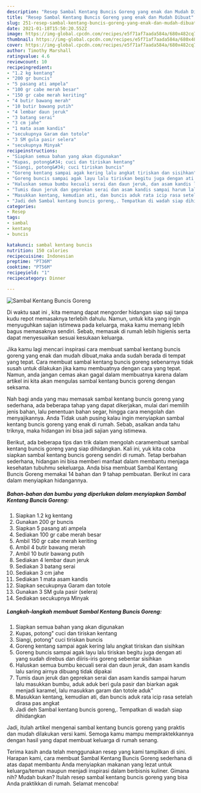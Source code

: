 ```yaml
---
description: "Resep Sambal Kentang Buncis Goreng yang enak dan Mudah Dibuat"
title: "Resep Sambal Kentang Buncis Goreng yang enak dan Mudah Dibuat"
slug: 251-resep-sambal-kentang-buncis-goreng-yang-enak-dan-mudah-dibuat
date: 2021-01-18T15:50:20.552Z
image: https://img-global.cpcdn.com/recipes/e5f71af7aada584a/680x482cq70/sambal-kentang-buncis-goreng-foto-resep-utama.jpg
thumbnail: https://img-global.cpcdn.com/recipes/e5f71af7aada584a/680x482cq70/sambal-kentang-buncis-goreng-foto-resep-utama.jpg
cover: https://img-global.cpcdn.com/recipes/e5f71af7aada584a/680x482cq70/sambal-kentang-buncis-goreng-foto-resep-utama.jpg
author: Timothy Marshall
ratingvalue: 4.6
reviewcount: 10
recipeingredient:
- "1.2 kg kentang"
- "200 gr buncis"
- "5 pasang ati ampela"
- "100 gr cabe merah besar"
- "150 gr cabe merah keriting"
- "4 butir bawang merah"
- "10 butir bawang putih"
- "4 lembar daun jeruk"
- "3 batang serai"
- "3 cm jahe"
- "1 mata asam kandis"
- "secukupnya Garam dan totole"
- "3 SM gula pasir selera"
- "secukupnya Minyak"
recipeinstructions:
- "Siapkan semua bahan yang akan digunakan"
- "Kupas, potong&#34; cuci dan tiriskan kentang"
- "Siangi, potong&#34; cuci tiriskan buncis"
- "Goreng kentang sampai agak kering lalu angkat tiriskan dan sisihkan"
- "Goreng buncis sampai agak layu lalu tiriskan begitu juga dengan ati yang sudah direbus dan diiris-iris goreng sebentar sisihkan"
- "Haluskan semua bumbu kecuali serai dan daun jeruk, dan asam kandis lalu saring airnya dibuang tidak dipakai"
- "Tumis daun jeruk dan geprekan serai dan asam kandis sampai harum lalu masukkan bumbu, aduk aduk beri gula pasir dan biarkan agak menjadi karamel, lalu masukkan garam dan totole aduk&#34;"
- "Masukkan kentang, kemudian ati, dan buncis aduk rata icip rasa setelah dirasa pas angkat"
- "Jadi deh Sambal kentang buncis goreng,. Tempatkan di wadah siap dihidangkan"
categories:
- Resep
tags:
- sambal
- kentang
- buncis

katakunci: sambal kentang buncis 
nutrition: 150 calories
recipecuisine: Indonesian
preptime: "PT36M"
cooktime: "PT56M"
recipeyield: "1"
recipecategory: Dinner

---
```



![Sambal Kentang Buncis Goreng](https://img-global.cpcdn.com/recipes/e5f71af7aada584a/680x482cq70/sambal-kentang-buncis-goreng-foto-resep-utama.jpg)

Di waktu  saat ini , kita memang dapat mengorder hidangan siap saji tanpa kudu repot memasaknya terlebih dahulu. Namun, untuk kita yang ingin menyuguhkan sajian istimewa pada keluarga, maka kamu memang lebih bagus memasaknya sendiri. Sebab, memasak di rumah lebih higienis serta dapat menyesuaikan sesuai kesukaan keluarga.

Jika kamu lagi mencari inspirasi cara membuat sambal kentang buncis goreng yang enak dan mudah dibuat,maka anda sudah berada di tempat yang tepat. Cara membuat sambal kentang buncis goreng  sebenarnya tidak susah untuk dilakukan jika kamu membuatnya dengan cara yang tepat. Namun, anda jangan cemas akan gagal dalam membuatnya 
karena dalam artikel ini kita akan mengulas sambal kentang buncis goreng dengan seksama.  



Nah bagi anda yang mau memasak sambal kentang buncis goreng yang sederhana, ada beberapa tahap yang dapat dikerjakan, mulai dari memilih jenis bahan, lalu penentuan bahan segar, hingga cara mengolah dan menyajikannya. Anda Tidak usah pusing kalau ingin menyiapkan sambal kentang buncis goreng yang enak di rumah. Sebab, asalkan anda  tahu triknya, maka hidangan ini bisa jadi sajian yang istimewa.

Berikut, ada beberapa tips dan trik dalam mengolah caramembuat sambal kentang buncis goreng yang siap dihidangkan. Kali ini, yuk kita coba siapkan sambal kentang buncis goreng sendiri di rumah. Tetap berbahan sederhana, hidangan ini bisa memberi manfaat dalam membantu menjaga kesehatan tubuhmu sekeluarga. Anda bisa membuat Sambal Kentang Buncis Goreng memakai 14 bahan dan 9 tahap pembuatan. Berikut ini cara dalam menyiapkan hidangannya.

<!--inarticleads1-->

##### Bahan-bahan dan bumbu yang diperlukan dalam menyiapkan Sambal Kentang Buncis Goreng:

1. Siapkan 1.2 kg kentang
1. Gunakan 200 gr buncis
1. Siapkan 5 pasang ati ampela
1. Sediakan 100 gr cabe merah besar
1. Ambil 150 gr cabe merah keriting
1. Ambil 4 butir bawang merah
1. Ambil 10 butir bawang putih
1. Sediakan 4 lembar daun jeruk
1. Sediakan 3 batang serai
1. Sediakan 3 cm jahe
1. Sediakan 1 mata asam kandis
1. Siapkan secukupnya Garam dan totole
1. Gunakan 3 SM gula pasir (selera)
1. Sediakan secukupnya Minyak




<!--inarticleads2-->

##### Langkah-langkah membuat Sambal Kentang Buncis Goreng:

1. Siapkan semua bahan yang akan digunakan
1. Kupas, potong&#34; cuci dan tiriskan kentang
1. Siangi, potong&#34; cuci tiriskan buncis
1. Goreng kentang sampai agak kering lalu angkat tiriskan dan sisihkan
1. Goreng buncis sampai agak layu lalu tiriskan begitu juga dengan ati yang sudah direbus dan diiris-iris goreng sebentar sisihkan
1. Haluskan semua bumbu kecuali serai dan daun jeruk, dan asam kandis lalu saring airnya dibuang tidak dipakai
1. Tumis daun jeruk dan geprekan serai dan asam kandis sampai harum lalu masukkan bumbu, aduk aduk beri gula pasir dan biarkan agak menjadi karamel, lalu masukkan garam dan totole aduk&#34;
1. Masukkan kentang, kemudian ati, dan buncis aduk rata icip rasa setelah dirasa pas angkat
1. Jadi deh Sambal kentang buncis goreng,. Tempatkan di wadah siap dihidangkan




Jadi, itulah artikel mengenai  sambal kentang buncis goreng  yang praktis dan mudah dilakukan versi kami. Semoga kamu mampu mempraktekkannya dengan hasil yang dapat membuat keluarga di rumah senang. 

Terima kasih anda telah menggunakan resep yang kami tampilkan di sini. Harapan kami, cara membuat  Sambal Kentang Buncis Goreng sederhana di atas dapat membantu Anda menyiapkan makanan yang lezat untuk keluarga/teman maupun menjadi inspirasi dalam berbisnis kuliner. Gimana nih? Mudah bukan? Itulah resep sambal kentang buncis goreng yang bisa Anda praktikkan di rumah. Selamat mencoba!

